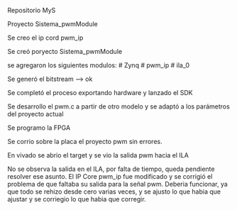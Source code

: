 Repositorio MyS

Proyecto Sistema_pwmModule

Se creo el ip cord pwm_ip

Se creó poryecto Sistema_pwmModule

se agregaron los siguientes modulos:
	# Zynq
	# pwm_ip
	# ila_0

Se generó el bitstream --> ok

Se completó el proceso exportando hardware y lanzado el SDK

Se desarrollo el pwm.c a partir de otro modelo y se adaptó a los parámetros del proyecto actual

Se programo la FPGA

Se corrio sobre la placa el proyecto pwm sin errores.

En vivado se abrio el target y se vio la salida pwm hacia el ILA

No se observa la salida en el ILA, por falta de tiempo, queda pendiente resolver ese asunto.
El IP Core pwm_ip fue modificado y se corrigió el problema de que faltaba su salida para la señal pwm.
Deberia funcionar, ya que todo se rehizo desde cero varias veces, y se ajusto lo que habia que ajustar y se corriegio lo que habia que corregir.

